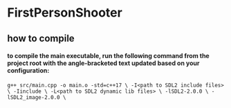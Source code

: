 # FirstPersonShooter 

## how to compile
#### to compile the main executable, run the following command from the project root with the angle-bracketed text updated based on your configuration:
`g++ src/main.cpp -o main.o -std=c++17 \
 -I<path to SDL2 include files> \
 -Iinclude \
 -L<path to SDL2 dynamic lib files> \
 -lSDL2-2.0.0 \
 -lSDL2_image-2.0.0 \`
 

